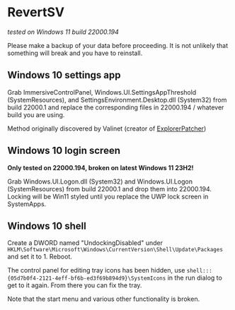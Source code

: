 # RevertSV
*tested on Windows 11 build 22000.194*

Please make a backup of your data before proceeding. It is not unlikely that something will break and you have to reinstall.

## Windows 10 settings app
Grab ImmersiveControlPanel, Windows.UI.SettingsAppThreshold (SystemResources), and SettingsEnvironment.Desktop.dll (System32) from build 22000.1 and replace the corresponding files in 22000.194 / whatever build you are using.

Method originally discovered by Valinet (creator of [ExplorerPatcher](https://github.com/valinet/ExplorerPatcher))

## Windows 10 login screen
**Only tested on 22000.194, broken on latest Windows 11 23H2!**

Grab Windows.UI.Logon.dll (System32) and Windows.UI.Logon (SystemResources) from build 22000.1 and drop them into 22000.194. Locking will be Win11 styled until you replace the UWP lock screen in SystemApps.

## Windows 10 shell

Create a DWORD named "UndockingDisabled" under `HKLM\Software\Microsoft\Windows\CurrentVersion\Shell\Update\Packages` and set it to 1. Reboot.

The control panel for editing tray icons has been hidden, use `shell:::{05d7b0f4-2121-4eff-bf6b-ed3f69b894d9}\SystemIcons` in the run dialog to get to it again. From there you can fix the tray.

Note that the start menu and various other functionality is broken.



